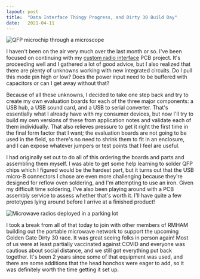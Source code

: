 ```yaml
---
layout: post
title:  "Data Interface Thingy Progress, and Dirty 30 Build Day"
date:   2021-04-11
---
```

![QFP microchip through a microscope](https://1.bp.blogspot.com/-Fmywn1iZOWA/YHN5S0tFvvI/AAAAAAAB0Gk/rzj9YY1r-u4tpBkH4xADkCn59bzULUIMgCLcBGAsYHQ/s320/PXL_20210406_191819563.jpg)

I haven't been on the air very much over the last month or so. I've been focused on continuing with
my [custom radio interface](https://github.com/k0swe/tx500-data-interface) PCB project. It's
proceeding well and I gathered a lot of good advice, but I also realized that there are plenty of
unknowns working with new integrated circuits. Do I pull this mode pin high or low? Does the power
input need to be buffered with capacitors or can I get away without that?

Because of all these unknowns, I decided to take one step back and try to create my own evaluation
boards for each of the three major components: a USB hub, a USB sound card, and a USB to serial
converter. That's essentially what I already have with my consumer devices, but now I'll try to
build my own versions of these from application notes and validate each of them individually. That
also relieves pressure to get it right the first time in the final form factor that I want; the
evaluation boards are not going to be used in the field, so there's no need to shrink them to fit in
an enclosure, and I can expose whatever jumpers or test points that I feel are useful.

I had originally set out to do all of this ordering the boards and parts and assembling them myself.
I was able to get some help learning to solder QFP chips which I figured would be the hardest part,
but it turns out that the USB micro-B connectors I chose are even more challenging because they're
designed for reflow oven soldering, and I'm attempting to use an iron. Given my difficult time
soldering, I've also been playing around with a PCB assembly service to assess whether that's worth
it. I'll have quite a few prototypes lying around before I arrive at a finished product!

![Microwave radios deployed in a parking lot](https://1.bp.blogspot.com/-FzJYmMqkZuc/YHN5FRdHwZI/AAAAAAAB0Gc/63t8I2OtIrsGz6u8jokQiCs0gmT5VIhEwCPcBGAsYHg/s320/PXL_20210411_171611677.jpg)

I took a break from all of that today to join with other members of RMHAM building out the portable
microwave network to support the upcoming Golden Gate Dirty 30 race. It was great seeing folks in
person again! Most of us were at least partially vaccinated against COVID and everyone was cautious
about social distance, and we still got everything put back together. It's been 2 years since some
of that equipment was used, and there are some additions that the head honchos were eager to add, so
it was definitely worth the time getting it set up.
